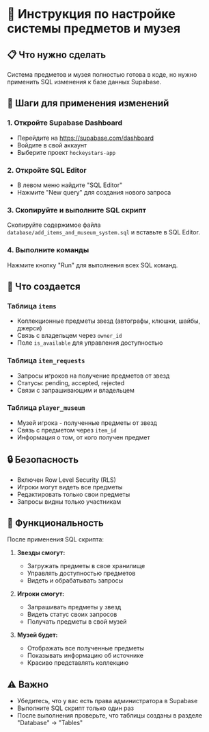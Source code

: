 # 🏒 Инструкция по настройке системы предметов и музея

## 📋 Что нужно сделать

Система предметов и музея полностью готова в коде, но нужно применить SQL изменения к базе данных Supabase.

## 🚀 Шаги для применения изменений

### 1. Откройте Supabase Dashboard
- Перейдите на https://supabase.com/dashboard
- Войдите в свой аккаунт
- Выберите проект `hockeystars-app`

### 2. Откройте SQL Editor
- В левом меню найдите "SQL Editor"
- Нажмите "New query" для создания нового запроса

### 3. Скопируйте и выполните SQL скрипт
Скопируйте содержимое файла `database/add_items_and_museum_system.sql` и вставьте в SQL Editor.

### 4. Выполните команды
Нажмите кнопку "Run" для выполнения всех SQL команд.

## 📄 Что создается

### Таблица `items`
- Коллекционные предметы звезд (автографы, клюшки, шайбы, джерси)
- Связь с владельцем через `owner_id`
- Поле `is_available` для управления доступностью

### Таблица `item_requests`
- Запросы игроков на получение предметов от звезд
- Статусы: pending, accepted, rejected
- Связи с запрашивающим и владельцем

### Таблица `player_museum`
- Музей игрока - полученные предметы от звезд
- Связь с предметом через `item_id`
- Информация о том, от кого получен предмет

## 🔒 Безопасность

- Включен Row Level Security (RLS)
- Игроки могут видеть все предметы
- Редактировать только свои предметы
- Запросы видны только участникам

## 🎯 Функциональность

После применения SQL скрипта:

1. **Звезды смогут:**
   - Загружать предметы в свое хранилище
   - Управлять доступностью предметов
   - Видеть и обрабатывать запросы

2. **Игроки смогут:**
   - Запрашивать предметы у звезд
   - Видеть статус своих запросов
   - Получать предметы в свой музей

3. **Музей будет:**
   - Отображать все полученные предметы
   - Показывать информацию об источнике
   - Красиво представлять коллекцию

## ⚠️ Важно

- Убедитесь, что у вас есть права администратора в Supabase
- Выполните SQL скрипт только один раз
- После выполнения проверьте, что таблицы созданы в разделе "Database" → "Tables"

